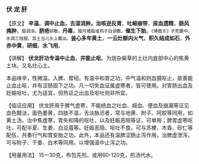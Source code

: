 ### 伏  龙  肝

【原文】  **辛温**。**调中止血，去湿消肿。治咳逆反胃**，**吐衄崩带**，**尿血遗精**，**肠风痈肿**，<small>醋调涂。</small>**脐疮**<small>研敷。</small>**丹毒**。<small>腊月猪脂或鸡子白调敷。</small>**催生下胎**。<small>《博救方》子死腹中，水调三钱服，其土当儿头上戴出。</small>**釜心多年黄土**，**一云灶额内火气**，**积久结成如石**，**外赤中黄**，**研细**，**水飞用**。
    

【讲解】  **伏龙肝功专温中止血**，**并能止呕**。为烧杂柴草的土灶内底部中心的焦黄土块。又名灶心土。
    

本品味辛，性微温。入脾、胃经。有温中和胃之功，中气温和则血摄呕止，故善能止血止呕，并有涩肠固下之功。凡一切失血证属虚寒者，皆可使用。对胃肠出血及妊娠呕吐，尤为适宜，但热证之出血及呕吐则非所宜。
    

【临证应用】 伏龙肝用于脾气虚寒，不能统血之吐血、衄血、便血及崩漏等证见血色黯淡，面色萎黄，四肢不温，舌淡脉迟者，常与地黄、附子、阿胶等同用，如黄土汤。治中焦虚寒，胃失和降的呕吐，以及妊娠恶阻等证，可单用；脾胃虚寒呕吐，可配半夏、生姜、白豆蔻等。妊娠恶阻、呕吐不食，可与苏梗、木香、砂仁等配伍，共奏行气和胃安胎之功。此外，本品还有温脾涩肠止泻作用，治脾虚泄泻，可与附子、干姜、白术等同用，以增强温中止泻之功。
    

【用量用法】  15一30克，布包先煎。或用60-120克，煎汤代水。
